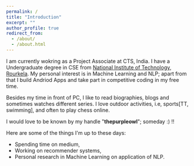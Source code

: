 ```yaml
---
permalink: /
title: "Introduction"
excerpt: ""
author_profile: true
redirect_from: 
  - /about/
  - /about.html
---
```


I am currently wokring as a Project Associate at CTS, India. I have a Undergraduate degree in CSE from [National Institute of Technology, Rourkela](https://http://nitrkl.ac.in/). My personal interest is in Machine Learning and NLP; apart from that I build Andriod Apps and take part in competitive coding in my free time. 

Besides my time in front of PC, I like to read biographies, blogs and sometimes watches different series. I love outdoor activities, i.e, sports\[TT, swimming], and often to play chess online. 

I would love to be known by my handle "**thepurpleowl**"; someday :) !!

Here are some of the things I'm up to these days:
* Spending time on medium,
* Working on recommender systems,
* Personal research in Machine Learning on application of NLP.
